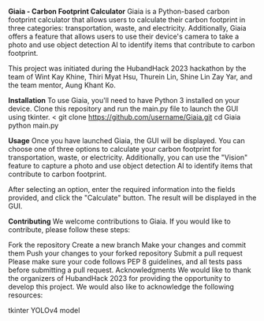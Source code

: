 **Giaia - Carbon Footprint Calculator**
Giaia is a Python-based carbon footprint calculator that allows users to calculate their carbon footprint in three categories: transportation, waste, and electricity. Additionally, Giaia offers a feature that allows users to use their device's camera to take a photo and use object detection AI to identify items that contribute to carbon footprint.

This project was initiated during the HubandHack 2023 hackathon by the team of Wint Kay Khine, Thiri Myat Hsu, Thurein Lin, Shine Lin Zay Yar, and the team mentor, Aung Khant Ko.

**Installation**
To use Giaia, you'll need to have Python 3 installed on your device. Clone this repository and run the main.py file to launch the GUI using tkinter.
< git clone https://github.com/username/Giaia.git
cd Giaia
python main.py
>
**Usage**
Once you have launched Giaia, the GUI will be displayed. You can choose one of three options to calculate your carbon footprint for transportation, waste, or electricity. Additionally, you can use the "Vision" feature to capture a photo and use object detection AI to identify items that contribute to carbon footprint.

After selecting an option, enter the required information into the fields provided, and click the "Calculate" button. The result will be displayed in the GUI.

**Contributing**
We welcome contributions to Giaia. If you would like to contribute, please follow these steps:

Fork the repository
Create a new branch
Make your changes and commit them
Push your changes to your forked repository
Submit a pull request
Please make sure your code follows PEP 8 guidelines, and all tests pass before submitting a pull request.
Acknowledgments
We would like to thank the organizers of HubandHack 2023 for providing the opportunity to develop this project. We would also like to acknowledge the following resources:

tkinter
YOLOv4 model
